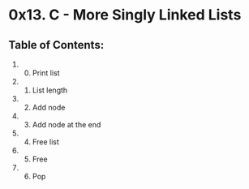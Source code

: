 # 0x13. C - More Singly Linked Lists
## Table of Contents:
1. 0. Print list 
2. 1. List length
3. 2. Add node
4. 3. Add node at the end
5. 4. Free list
6. 5. Free
7. 6. Pop

